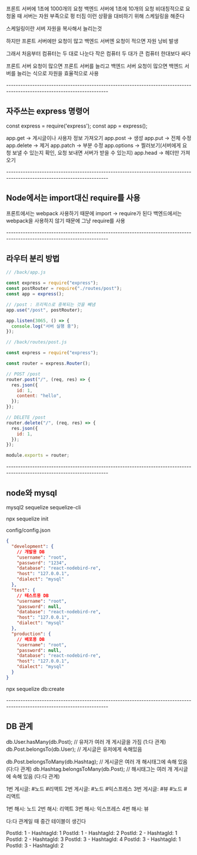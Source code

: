 프론트 서버에 1초에 1000개의 요청
백엔드 서버에 1초에 10개의 요청
비대칭적으로 요청올 때 서버는 자원 부족으로 펑 터짐 이런 상황을 대비하기 위해 스케일링을 해준다

스케일링이란
서버 자원을 복사해서 늘리는것

하지만 프론트 서버에만 요청이 많고 백엔드 서버엔 요청이 적으면 자원 낭비 발생

그래서 처음부터 컴퓨터는 두 대로 나눈다
작은 컴퓨터 두 대가 큰 컴퓨터 한대보다 싸다

프론트 서버 요청이 많으면 프론트 서버를 늘리고
백엔드 서버 요청이 많으면 백엔드 서버를 늘리는 식으로 자원을 효율적으로 사용

_-------------------------------------------------------------------------------------------------------------------------_

## 자주쓰는 express 명령어

const express = require('express');
const app = express();

app.get -> 게시글이나 사용자 정보 가져오기
app.post -> 생성
app.put -> 전체 수정
app.delete -> 제거
app.patch -> 부분 수정
app.options -> 찔러보기(서버에게 요청 보낼 수 있는지 확인, 요청 보내면 서버가 받을 수 있는지)
app.head -> 헤더만 가져오기

_-------------------------------------------------------------------------------------------------------------------------_

## Node에서는 import대신 require를 사용

프론트에서는 webpack 사용하기 때문에 import -> require가 된다
백엔드에서는 webpack을 사용하지 않기 때문에 그냥 require를 사용

_-------------------------------------------------------------------------------------------------------------------------_

## 라우터 분리 방법

```javascript
// /back/app.js

const express = require("express");
const postRouter = require("./routes/post");
const app = express();

// /post : 프리픽스로 중복되는 것을 빼냄
app.use("/post", postRouter);

app.listen(3065, () => {
  console.log("서버 실행 중");
});
```

```javascript
// /back/routes/post.js

const express = require("express");

const router = express.Router();

// POST /post
router.post("/", (req, res) => {
  res.json({
    id: 1,
    content: "hello",
  });
});

// DELETE /post
router.delete("/", (req, res) => {
  res.json({
    id: 1,
  });
});

module.exports = router;
```

_-------------------------------------------------------------------------------------------------------------------------_

## node와 mysql

mysql2
sequelize
sequelize-cli

npx sequelize init

config/config.json

```json
{
  "development": {
    // 개발용 DB
    "username": "root",
    "password": "1234",
    "database": "react-nodebird-re",
    "host": "127.0.0.1",
    "dialect": "mysql"
  },
  "test": {
    // 테스트용 DB
    "username": "root",
    "password": null,
    "database": "react-nodebird-re",
    "host": "127.0.0.1",
    "dialect": "mysql"
  },
  "production": {
    // 배포용 DB
    "username": "root",
    "password": null,
    "database": "react-nodebird-re",
    "host": "127.0.0.1",
    "dialect": "mysql"
  }
}
```

npx sequelize db:create

_-------------------------------------------------------------------------------------------------------------------------_

## DB 관계

db.User.hasMany(db.Post); // 유저가 여러 개 게시글을 가짐 (1:다 관계)
db.Post.belongsTo(db.User); // 게시글은 유저에게 속해있음

db.Post.belongsToMany(db.Hashtag); // 게시글은 여러 개 해시태그에 속해 있음 (다:다 관계)
db.Hashtag.belongsToMany(db.Post); // 해시태그는 여러 개 게시글에 속해 있음 (다:다 관계)

1번 게시글: #노드 #리액트
2번 게시글: #노드 #익스프레스
3번 게시글: #뷰 #노드 #리액트

1번 해시: 노드
2번 해시: 리액트
3번 해시: 익스프레스
4번 해시: 뷰

다:다 관계일 때 중간 테이블이 생긴다

PostId: 1 - HashtagId: 1
PostId: 1 - HashtagId: 2
PostId: 2 - HashtagId: 1
PostId: 2 - HashtagId: 3
PostId: 3 - HashtagId: 4
PostId: 3 - HashtagId: 1
PostId: 3 - HashtagId: 2
